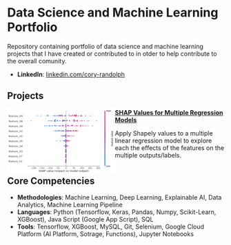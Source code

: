# Data Science and Machine Learning Portfolio

Repository containing portfolio of data science and machine learning projects that I have created or contributed to in otder to help contribute to the overall comunity.

- **LinkedIn**: [linkedin.com/cory-randolph](https://www.linkedin.com/in/cory-randolph-6a28503a/)

## Projects

<img align="left" width="250" height="150" src="https://github.com/coryroyce/Explainable_AI/blob/main/Reference_Material/Images/SHAP_Summary_Plot_01.png"> **[SHAP Values for Multiple Regression Models](https://github.com/coryroyce/Explainable_AI/blob/main/Notebooks/SHAP_Values_for_Multiple_Regression_Models.ipynb)**

Apply Shapely values to a multiple linear regression model to explore each the effects of the features on the multiple outputs/labels.

#

<!-- Next Project Here -->

#

## Core Competencies

- **Methodologies**: Machine Learning, Deep Learning, Explainable AI, Data Analytics, Machine Learning Pipeline
- **Languages**: Python (Tensorflow, Keras, Pandas, Numpy, Scikit-Learn, XGBoost), Java Script (Google App Script), SQL
- **Tools**: Tensorflow, XGBoost, MySQL, Git, Selenium, Google Cloud Platform (AI Platform, Sotrage, Functions), Jupyter Notebooks
